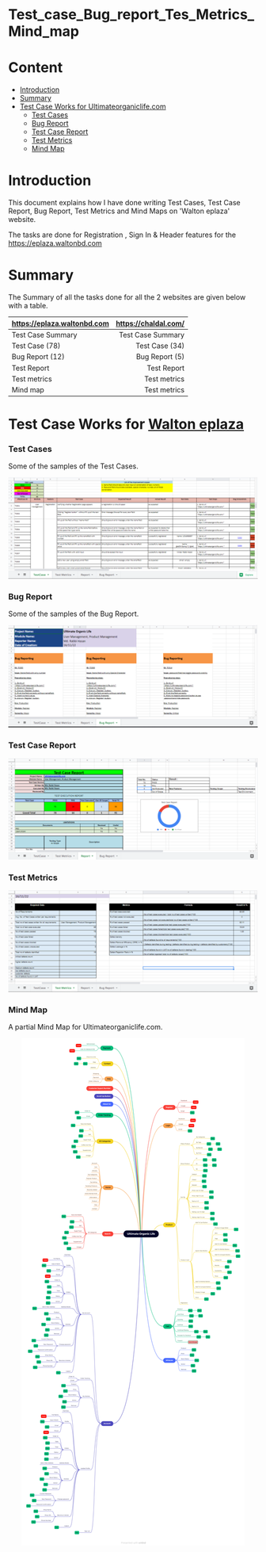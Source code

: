 # Test_case_Bug_report_Tes_Metrics_Mind_map

# Content

- [Introduction](https://github.com/ManikHossain27/Test_case_Bug_report_Tes_Metrics_Mind_map_for_Walton_eplaza#introduction)
- [Summary](https://github.com/ManikHossain27/Test_case_Bug_report_Tes_Metrics_Mind_map_for_Walton_eplaza#summary)
- [Test Case Works for Ultimateorganiclife.com](https://github.com/ManikHossain27/Test_case_Bug_report_Tes_Metrics_Mind_map_for_Walton_eplaza#Test-Case-Works-for-Ultimateorganiclife)
  - [Test Cases](https://github.com/ManikHossain27/Test_case_Bug_report_Tes_Metrics_Mind_map_for_Walton_eplaza#Test-Cases)
  - [Bug Report](https://github.com/ManikHossain27/Test_case_Bug_report_Tes_Metrics_Mind_map_for_Walton_eplaza#Bug-Report)
  - [Test Case Report](https://github.com/ManikHossain27/Test_case_Bug_report_Tes_Metrics_Mind_map_for_Walton_eplaza#Test-Case-Report)
  - [Test Metrics](https://github.com/ManikHossain27/Test_case_Bug_report_Tes_Metrics_Mind_map_for_Walton_eplaza#Test-Metrics)
  - [Mind Map](https://github.com/ManikHossain27/Test_case_Bug_report_Tes_Metrics_Mind_map_for_Walton_eplaza#Mind-map)

# Introduction

This document explains how I have done writing Test Cases, Test Case Report, Bug Report, Test Metrics and Mind Maps on 'Walton eplaza' website.

The tasks are done for Registration , Sign In & Header features for the https://eplaza.waltonbd.com


# Summary

The Summary of all the tasks done for all the 2 websites are given below with a table.

| https://eplaza.waltonbd.com |  https://chaldal.com/    |
| :-------------------------- | -----------------------: |
| Test Case Summary           | Test Case Summary        |
| Test Case (78)              | Test Case (34)           |
| Bug Report (12)             | Bug Report (5)           |
| Test Report                 | Test Report              |
| Test metrics                | Test metrics             |
| Mind map                    | Test metrics             |


# Test Case Works for [Walton eplaza](https://eplaza.waltonbd.com)

### Test Cases

Some of the samples of the Test Cases.

<p align="center">
  <img src="https://github.com/Rabbi01521/-Test-case-Bug-report-Test-metrics-Mind-map/blob/main/ultimateorganiclife.com/Test_Case.PNG" />
</p>

### Bug Report

Some of the samples of the Bug Report.

<p align="center">
  <img src="https://github.com/Rabbi01521/-Test-case-Bug-report-Test-metrics-Mind-map/blob/main/ultimateorganiclife.com/Bug_Report.PNG" />
</p>

### Test Case Report

<p align="center">
  <img src="https://github.com/Rabbi01521/-Test-case-Bug-report-Test-metrics-Mind-map/blob/main/ultimateorganiclife.com/Test_Report.PNG" />
</p>

### Test Metrics

<p align="center">
  <img src="https://github.com/Rabbi01521/-Test-case-Bug-report-Test-metrics-Mind-map/blob/main/ultimateorganiclife.com/Test_Matrics.PNG" />
</p>

### Mind Map

A partial Mind Map for Ultimateorganiclife.com.

<p align="center">
  <img src="https://github.com/Rabbi01521/-Test-case-Bug-report-Test-metrics-Mind-map/blob/main/ultimateorganiclife.com/Ultimate%20Organic%20Life_main.png" />
</p>
